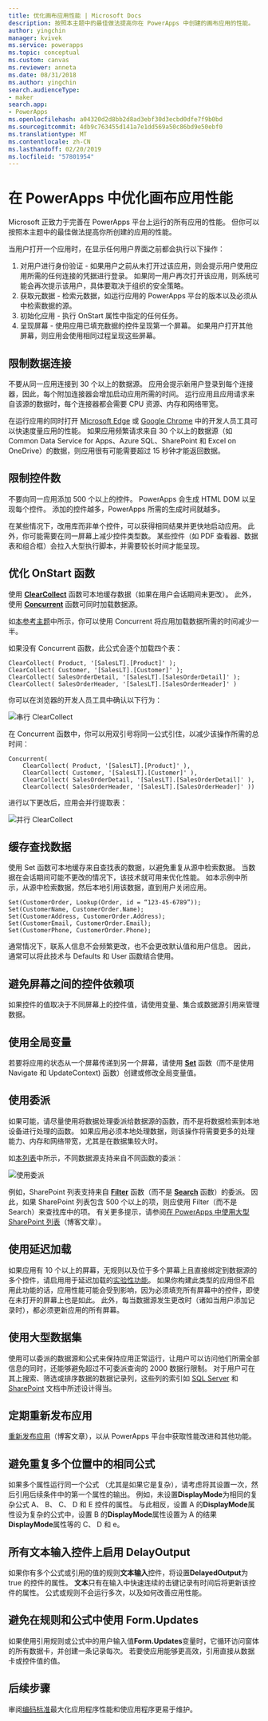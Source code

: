```yaml
---
title: 优化画布应用性能 | Microsoft Docs
description: 按照本主题中的最佳做法提高你在 PowerApps 中创建的画布应用的性能。
author: yingchin
manager: kvivek
ms.service: powerapps
ms.topic: conceptual
ms.custom: canvas
ms.reviewer: anneta
ms.date: 08/31/2018
ms.author: yingchin
search.audienceType:
- maker
search.app:
- PowerApps
ms.openlocfilehash: a04320d2d8bb2d8ad3ebf30d3ecbd0dfe7f9b0bd
ms.sourcegitcommit: 4db9c763455d141a7e1dd569a50c86bd9e50ebf0
ms.translationtype: MT
ms.contentlocale: zh-CN
ms.lasthandoff: 02/20/2019
ms.locfileid: "57801954"
---
```

# <a name="optimize-canvas-app-performance-in-powerapps"></a>在 PowerApps 中优化画布应用性能
Microsoft 正致力于完善在 PowerApps 平台上运行的所有应用的性能。 但你可以按照本主题中的最佳做法提高你所创建的应用的性能。

当用户打开一个应用时，在显示任何用户界面之前都会执行以下操作： 
1. 对用户进行身份验证 - 如果用户之前从未打开过该应用，则会提示用户使用应用所需的任何连接的凭据进行登录。 如果同一用户再次打开该应用，则系统可能会再次提示该用户，具体要取决于组织的安全策略。 
2. 获取元数据 - 检索元数据，如运行应用的 PowerApps 平台的版本以及必须从中检索数据的源。 
3. 初始化应用 - 执行 OnStart 属性中指定的任何任务。 
4. 呈现屏幕 - 使用应用已填充数据的控件呈现第一个屏幕。 如果用户打开其他屏幕，则应用会使用相同过程呈现这些屏幕。  

## <a name="limit-data-connections"></a>限制数据连接 
不要从同一应用连接到 30 个以上的数据源。 应用会提示新用户登录到每个连接器，因此，每个附加连接器会增加启动应用所需的时间。 运行应用且应用请求来自该源的数据时，每个连接器都会需要 CPU 资源、内存和网络带宽。 

在运行应用的同时打开 [Microsoft Edge](https://docs.microsoft.com/microsoft-edge/devtools-guide/network) 或 [Google Chrome](https://developers.google.com/web/tools/chrome-devtools/network-performance/) 中的开发人员工具可以快速度量应用的性能。 如果应用频繁请求来自 30 个以上的数据源（如 Common Data Service for Apps、Azure SQL、SharePoint 和 Excel on OneDrive）的数据，则应用很有可能需要超过 15 秒钟才能返回数据。  

## <a name="limit-the-number-of-controls"></a>限制控件数 
不要向同一应用添加 500 个以上的控件。 PowerApps 会生成 HTML DOM 以呈现每个控件。 添加的控件越多，PowerApps 所需的生成时间就越多。 

在某些情况下，改用库而非单个控件，可以获得相同结果并更快地启动应用。 此外，你可能需要在同一屏幕上减少控件类型数。 某些控件（如 PDF 查看器、数据表和组合框）会拉入大型执行脚本，并需要较长时间才能呈现。 

## <a name="optimize-the-onstart-function"></a>优化 OnStart 函数
使用 [**ClearCollect**](functions/function-clear-collect-clearcollect.md) 函数可本地缓存数据（如果在用户会话期间未更改）。 此外，使用 [**Concurrent**](functions/function-concurrent.md) 函数可同时加载数据源。

如[本参考主题](functions/function-concurrent.md)中所示，你可以使用 Concurrent 将应用加载数据所需的时间减少一半。

如果没有 Concurrent 函数，此公式会逐个加载四个表：

    ClearCollect( Product, '[SalesLT].[Product]' );
    ClearCollect( Customer, '[SalesLT].[Customer]' );
    ClearCollect( SalesOrderDetail, '[SalesLT].[SalesOrderDetail]' );
    ClearCollect( SalesOrderHeader, '[SalesLT].[SalesOrderHeader]' )

你可以在浏览器的开发人员工具中确认以下行为：

![串行 ClearCollect](./media/performance-tips/perfconcurrent1.png)
    
在 Concurrent 函数中，你可以用双引号将同一公式引住，以减少该操作所需的总时间：

    Concurrent( 
        ClearCollect( Product, '[SalesLT].[Product]' ),
        ClearCollect( Customer, '[SalesLT].[Customer]' ),
        ClearCollect( SalesOrderDetail, '[SalesLT].[SalesOrderDetail]' ),
        ClearCollect( SalesOrderHeader, '[SalesLT].[SalesOrderHeader]' ))
        
进行以下更改后，应用会并行提取表： 

![并行 ClearCollect](./media/performance-tips/perfconcurrent2.png)  

## <a name="cache-lookup-data"></a>缓存查找数据
使用 Set 函数可本地缓存来自查找表的数据，以避免重复从源中检索数据。 当数据在会话期间可能不更改的情况下，该技术就可用来优化性能。 如本示例中所示，从源中检索数据，然后本地引用该数据，直到用户关闭应用。 

    Set(CustomerOrder, Lookup(Order, id = “123-45-6789”));
    Set(CustomerName, CustomerOrder.Name);
    Set(CustomerAddress, CustomerOrder.Address);
    Set(CustomerEmail, CustomerOrder.Email);
    Set(CustomerPhone, CustomerOrder.Phone);

通常情况下，联系人信息不会频繁更改，也不会更改默认值和用户信息。 因此，通常可以将此技术与 Defaults 和 User 函数结合使用。 

## <a name="avoid-controls-dependency-between-screens"></a>避免屏幕之间的控件依赖项
如果控件的值取决于不同屏幕上的控件值，请使用变量、集合或数据源引用来管理数据。

## <a name="use-global-variables"></a>使用全局变量
若要将应用的状态从一个屏幕传递到另一个屏幕，请使用 [**Set**](functions/function-set.md) 函数（而不是使用 Navigate 和 UpdateContext) 函数）创建或修改全局变量值。

## <a name="use-delegation"></a>使用委派
如果可能，请尽量使用将数据处理委派给数据源的函数，而不是将数据检索到本地设备进行处理的函数。 如果应用必须本地处理数据，则该操作将需要更多的处理能力、内存和网络带宽，尤其是在数据集较大时。

如[本列表](delegation-list.md)中所示，不同数据源支持来自不同函数的委派：

![使用委派](./media/performance-tips/perfdelegation1.png)

例如，SharePoint 列表支持来自 [**Filter**](functions/function-filter-lookup.md) 函数（而不是 [**Search**](functions/function-filter-lookup.md) 函数）的委派。 因此，如果 SharePoint 列表包含 500 个以上的项，则应使用 Filter（而不是 Search）来查找库中的项。 有关更多提示，请参阅[在 PowerApps 中使用大型 SharePoint 列表](https://powerapps.microsoft.com/blog/powerapps-now-supports-working-with-more-than-256-items-in-sharepoint-lists/)（博客文章）。 

## <a name="use-delayed-load"></a>使用延迟加载
如果应用有 10 个以上的屏幕，无规则以及位于多个屏幕上且直接绑定到数据源的多个控件，请启用用于延迟加载的[实验性功能](working-with-experimental.md)。 如果你构建此类型的应用但不启用此功能的话，应用性能可能会受到影响，因为必须填充所有屏幕中的控件，即使在未打开的屏幕上也是如此。 此外，每当数据源发生更改时（诸如当用户添加记录时），都必须更新应用的所有屏幕。

## <a name="working-with-large-data-sets"></a>使用大型数据集
使用可以委派的数据源和公式来保持应用正常运行，让用户可以访问他们所需全部信息的同时，还能够避免超过不可委派查询的 2000 数据行限制。 对于用户可在其上搜索、筛选或排序数据的数据记录列，这些列的索引如 [SQL Server](https://docs.microsoft.com/sql/relational-databases/sql-server-index-design-guide?view=sql-server-2017) 和 [SharePoint](https://support.office.com/article/Add-an-index-to-a-SharePoint-column-f3f00554-b7dc-44d1-a2ed-d477eac463b0) 文档中所述设计得当。  

## <a name="republish-apps-regularly"></a>定期重新发布应用
[重新发布应用](https://powerapps.microsoft.com/blog/republish-your-apps-to-get-performance-improvements-and-additional-features/)（博客文章），以从 PowerApps 平台中获取性能改进和其他功能。

## <a name="avoid-repeating-the-same-formula-in-multiple-places"></a>避免重复多个位置中的相同公式
如果多个属性运行同一个公式 （尤其是如果它是复杂），请考虑将其设置一次，然后引用后续条件中的第一个属性的输出。 例如，未设置**DisplayMode**为相同的复杂公式 A、 B、 C、 D 和 E 控件的属性。 与此相反，设置 A 的**DisplayMode**属性设为复杂的公式中，设置 B 的**DisplayMode**属性设置为 A 的结果**DisplayMode**属性等的 C、 D 和 e。

## <a name="enable-delayoutput-on-all-text-input-controls"></a>所有文本输入控件上启用 DelayOutput
如果你有多个公式或引用的值的规则**文本输入**控件，将设置**DelayedOutput**为 true 的控件的属性。 **文本**只有在输入中快速连续的击键记录有时间后将更新该控件的属性。 公式或规则不会运行多次，以及如何改善应用性能。

## <a name="avoid-using-formupdates-in-rules-and-formulas"></a>避免在规则和公式中使用 Form.Updates
如果使用引用规则或公式中的用户输入值**Form.Updates**变量时，它循环访问窗体的所有数据卡，并创建一条记录每次。 若要使应用能够更高效，引用直接从数据卡或控件值的值。

## <a name="next-steps"></a>后续步骤
审阅[编码标准](https://aka.ms/powerappscanvasguidelines)最大化应用程序性能和使应用程序更易于维护。
